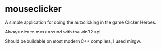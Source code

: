 # mouseclicker

A simple application for doing the autoclicking in the game Clicker Heroes.

Always nice to mess around with the win32 api.

Should be buildable on most modern C++ compilers, I used mingw.
